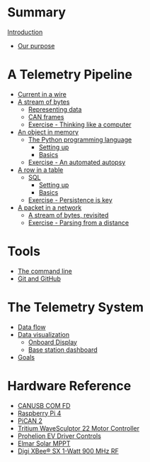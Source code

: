 # Summary

[Introduction](README.md)

- [Our purpose](purpose.md)

# A Telemetry Pipeline
- [Current in a wire](pipeline/step-0/README.md)
- [A stream of bytes](pipeline/step-1/README.md)
    - [Representing data](pipeline/step-1/representing-data.md)
    - [CAN frames](pipeline/step-1/can-frames.md)
    - [Exercise - Thinking like a computer](pipeline/step-1/exercise.md)
- [An object in memory](pipeline/step-2/README.md)
    - [The Python programming language](pipeline/step-2/python/README.md)
        - [Setting up](pipeline/step-2/python/setting-up.md)
        - [Basics](pipeline/step-2/python/basics.md)
    - [Exercise - An automated autopsy](pipeline/step-2/exercise.md)
- [A row in a table](pipeline/step-3/README.md)
    - [SQL](pipeline/step-3/sql/README.md)
        - [Setting up](pipeline/step-3/sql/setting-up.md)
        - [Basics](pipeline/step-3/sql/basics.md)
    - [Exercise - Persistence is key](pipeline/step-3/exercise.md)
- [A packet in a network]()
    - [A stream of bytes, revisited]()
    - [Exercise - Parsing from a distance]()

# Tools
- [The command line](tools/command-line.md)
- [Git and GitHub]()

# The Telemetry System
- [Data flow]()
- [Data visualization]()
    - [Onboard Display]()
    - [Base station dashboard]()
- [Goals](system/goals.md)

# Hardware Reference
- [CANUSB COM FD]()
- [Raspberry Pi 4]()
- [PiCAN 2]()
- [Tritium WaveSculptor 22 Motor Controller](hardware/wavesculptor22.md)
- [Prohelion EV Driver Controls](hardware/driver-controls.md)
- [Elmar Solar MPPT](hardware/mppt.md)
- [Digi XBee® SX 1-Watt 900 MHz RF]()
